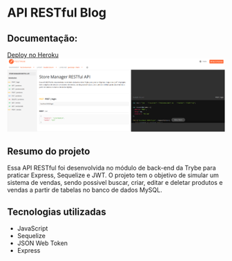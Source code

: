 # API RESTful Blog

## Documentação:
[Deploy no Heroku](https://documenter.getpostman.com/view/19292971/UzBtnin7)
![image-20220219224639838](preview.png)

## Resumo do projeto

Essa API RESTful foi desenvolvida no módulo de back-end da Trybe para praticar Express, Sequelize e JWT. O projeto tem o objetivo de simular um sistema de vendas, sendo possivel buscar, criar, editar e deletar produtos e vendas a partir de tabelas no banco de dados MySQL.

## Tecnologias utilizadas

* JavaScript
* Sequelize
* JSON Web Token
* Express
